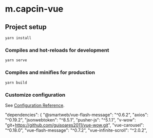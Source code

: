 # m.capcin-vue

## Project setup
```
yarn install
```

### Compiles and hot-reloads for development
```
yarn serve
```

### Compiles and minifies for production
```
yarn build
```

### Customize configuration
See [Configuration Reference](https://cli.vuejs.org/config/).

"dependencies": {
    "@smartweb/vue-flash-message": "^0.6.2",
    "axios": "^0.19.2",
    "jsonwebtoken": "^8.5.1",
    "pusher-js": "^5.1.1",
    "v-wow": "git+https://github.com/guisoares2011/vue-wow.git",
    "vue-carousel": "^0.18.0",
    "vue-flash-message": "^0.7.2",
    "vue-infinite-scroll": "^2.0.2",
    
